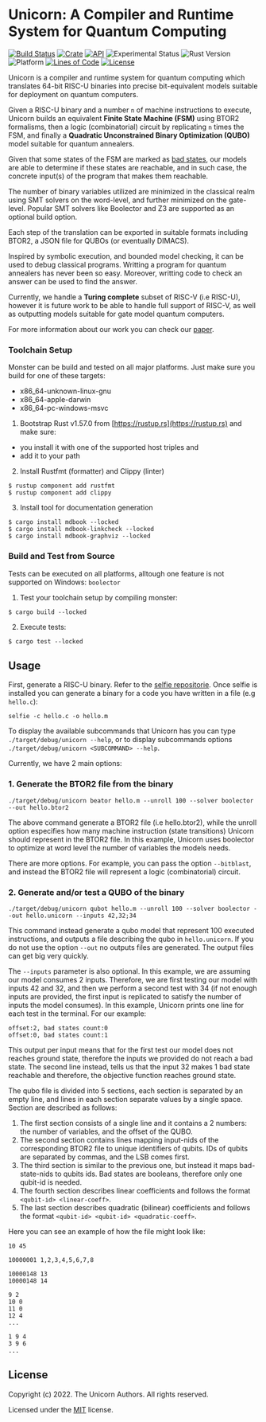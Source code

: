 # Unicorn: A Compiler and Runtime System for Quantum Computing

[![Build Status](https://img.shields.io/github/workflow/status/cksystemsgroup/monster/Test)](https://github.com/cksystemsgroup/monster/actions)
[![Crate](https://img.shields.io/crates/v/monster-rs.svg)](https://crates.io/crates/monster-rs)
[![API](https://docs.rs/monster-rs/badge.svg)](https://docs.rs/monster-rs)
![Experimental Status](https://img.shields.io/badge/status-experimental-yellow.svg)
![Rust Version](https://img.shields.io/badge/Rust-v1.57.0-yellow)
![Platform](https://img.shields.io/badge/platform-linux%20%7C%20macos%20%7C%20windows-brightgreen)
[![Lines of Code](https://img.shields.io/tokei/lines/github/cksystemsgroup/monster)](https://github.com/cksystemsgroup/monster)
[![License](https://img.shields.io/crates/l/monster-rs)](https://github.com/cksystemsgroup/monster/blob/master/LICENSE)

Unicorn is a compiler and runtime system for quantum computing which translates 64-bit RISC-U binaries into precise bit-equivalent models suitable for deployment on quantum computers.

Given a RISC-U binary and a number `n` of machine instructions to execute, Unicorn builds an equivalent <b>Finite State Machine (FSM)</b> using BTOR2 formalisms, then a logic (combinatorial) circuit by replicating `n` times the FSM, and finally a <b>Quadratic Unconstrained Binary Optimization (QUBO)</b> model suitable for quantum annealers.

Given that some states of the FSM are marked as <u>bad states</u>, our models are able to determine if these states are reachable, and in such case, the concrete input(s) of the program that makes them reachable.

The number of binary variables utilized are minimized in the classical realm using SMT solvers on the word-level, and further minimized on the gate-level. Popular SMT solvers like Boolector and Z3 are supported as an optional build option.

Each step of the translation can be exported in suitable formats including BTOR2, a JSON file for QUBOs (or eventually DIMACS).

Inspired by symbolic execution, and bounded model checking, it can be used to debug classical programs. Writting a program for quantum annealers has never been so easy. Moreover, writting code to check an answer can be used to find the answer. 

Currently, we handle a <b>Turing complete</b> subset of RISC-V (i.e RISC-U), however it is future work to be able to handle full support of RISC-V, as well as outputting models suitable for gate model quantum computers.

For more information about our work you can check our [paper](https://arxiv.org/abs/2111.12063).

### Toolchain Setup
Monster can be build and tested on all major platforms.
Just make sure you build for one of these targets:
 - x86_64-unknown-linux-gnu
 - x86_64-apple-darwin
 - x86_64-pc-windows-msvc

1. Bootstrap Rust v1.57.0 from [https://rustup.rs](https://rustup.rs) and make sure:
 - you install it with one of the supported host triples and 
 - add it to your path
2. Install Rustfmt (formatter) and Clippy (linter)
```
$ rustup component add rustfmt
$ rustup component add clippy
```
3. Install tool for documentation generation
```
$ cargo install mdbook --locked
$ cargo install mdbook-linkcheck --locked
$ cargo install mdbook-graphviz --locked
```

### Build and Test from Source
Tests can be executed on all platforms, alltough one
feature is not supported on Windows: `boolector`

1. Test your toolchain setup by compiling monster:
```
$ cargo build --locked
```
2. Execute tests:
```
$ cargo test --locked
```
## Usage

First, generate a RISC-U binary. Refer to the [selfie repositorie](https://github.com/cksystemsteaching/selfie). Once selfie is installed you can generate a binary for a code you have written in a file (e.g `hello.c`):

```
selfie -c hello.c -o hello.m
```

To display the available subcommands that Unicorn has you can type `./target/debug/unicorn --help`, or to display subcommands options `./target/debug/unicorn <SUBCOMMAND> --help`.

Currently, we have 2 main options:
### 1. Generate the BTOR2 file from the binary
```
./target/debug/unicorn beator hello.m --unroll 100 --solver boolector --out hello.btor2
```
The above command generate a BTOR2 file (i.e hello.btor2), while the unroll option especifies how many machine instruction (state transitions) Unicorn should represent in the BTOR2 file. In this example, Unicorn uses boolector to optimize at word level the number of variables the models needs. 

There are more options. For example, you can pass the option `--bitblast`, and instead the BTOR2 file will represent a logic (combinatorial) circuit.


### 2. Generate and/or test a QUBO of the binary
```
./target/debug/unicorn qubot hello.m --unroll 100 --solver boolector --out hello.unicorn --inputs 42,32;34
```
This command instead generate a qubo model that represent 100 executed instructions, and outputs a file describing the qubo in `hello.unicorn`. If you do not use the option `--out` no outputs files are generated. The output files can get big very quickly.

The `--inputs` parameter is also optional. In this example, we are assuming our model consumes 2 inputs. Therefore, we are first testing our model with inputs 42 and 32, and then we perform a second test with 34 (if not enough inputs are provided, the first input is replicated to satisfy the number of inputs the model consumes). In this example, Unicorn prints one line for each test in the terminal. For our example:

```
offset:2, bad states count:0
offset:0, bad states count:1
```

This output per input means that for the first test our model does not reaches ground state, therefore the inputs we provided do not reach a bad state. The second line instead, tells us that the input 32 makes 1 bad state reachable and therefore, the objective function reaches ground state.

The qubo file is divided into 5 sections, each section is separated by an empty line, and lines in each section separate values by a single space. Section are described as follows:

1. The first section consists of a single line and it contains a 2 numbers: the number of variables, and the offset of the QUBO. 
2. The second section contains lines mapping input-nids of the corresponding BTOR2 file to unique identifiers of qubits. IDs of qubits are separated by commas, and the LSB comes first.
3. The third section is similar to the previous one, but instead it maps bad-state-nids to qubits ids. Bad states are booleans, therefore only one qubit-id is needed.
4. The fourth section describes linear coefficients and follows the format `<qubit-id> <linear-coeff>`.
5. The last section describes quadratic (bilinear) coefficients and follows the format `<qubit-id> <qubit-id> <quadratic-coeff>`.

Here you can see an example of how the file might look like:

```
10 45

10000001 1,2,3,4,5,6,7,8

10000148 13
10000148 14

9 2
10 0
11 0
12 4
...

1 9 4
3 9 6
...
```

## License

Copyright (c) 2022. The Unicorn Authors. All rights reserved.

Licensed under the [MIT](LICENSE) license.
